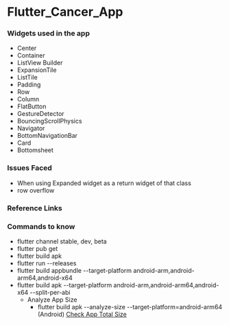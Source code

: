 # Flutter_Cancer_App

### Widgets used in the app
* Center
* Container
* ListView Builder
* ExpansionTile 
* ListTile
* Padding 
* Row
* Column
* FlatButton
* GestureDetector 
* BouncingScrollPhysics
* Navigator 
* BottomNavigationBar
* Card
* Bottomsheet



### Issues Faced 
* When using Expanded widget as a return widget of that class
* row overflow
### Reference Links 

### Commands to know

* flutter channel stable, dev, beta
* flutter pub get 
* flutter build apk
* flutter run --releases
* flutter build appbundle --target-platform android-arm,android-arm64,android-x64
* flutter build apk --target-platform android-arm,android-arm64,android-x64 --split-per-abi
  * Analyze App Size 
    * flutter build apk --analyze-size --target-platform=android-arm64 (Android) [Check App Total Size](https://flutter.dev/docs/perf/app-size#checking-the-total-size)
  
